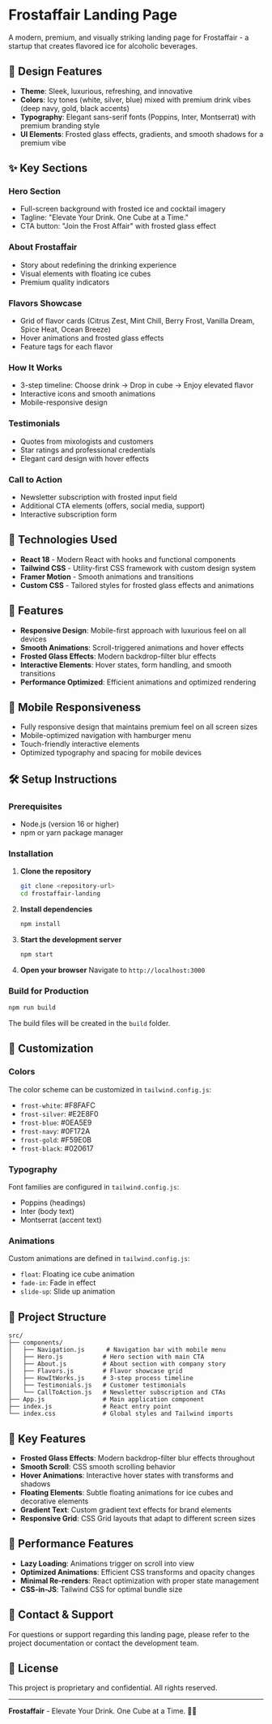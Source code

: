 # Frostaffair Landing Page

A modern, premium, and visually striking landing page for Frostaffair - a startup that creates flavored ice for alcoholic beverages.

## 🎨 Design Features

- **Theme**: Sleek, luxurious, refreshing, and innovative
- **Colors**: Icy tones (white, silver, blue) mixed with premium drink vibes (deep navy, gold, black accents)
- **Typography**: Elegant sans-serif fonts (Poppins, Inter, Montserrat) with premium branding style
- **UI Elements**: Frosted glass effects, gradients, and smooth shadows for a premium vibe

## ✨ Key Sections

### Hero Section
- Full-screen background with frosted ice and cocktail imagery
- Tagline: "Elevate Your Drink. One Cube at a Time."
- CTA button: "Join the Frost Affair" with frosted glass effect

### About Frostaffair
- Story about redefining the drinking experience
- Visual elements with floating ice cubes
- Premium quality indicators

### Flavors Showcase
- Grid of flavor cards (Citrus Zest, Mint Chill, Berry Frost, Vanilla Dream, Spice Heat, Ocean Breeze)
- Hover animations and frosted glass effects
- Feature tags for each flavor

### How It Works
- 3-step timeline: Choose drink → Drop in cube → Enjoy elevated flavor
- Interactive icons and smooth animations
- Mobile-responsive design

### Testimonials
- Quotes from mixologists and customers
- Star ratings and professional credentials
- Elegant card design with hover effects

### Call to Action
- Newsletter subscription with frosted input field
- Additional CTA elements (offers, social media, support)
- Interactive subscription form

## 🚀 Technologies Used

- **React 18** - Modern React with hooks and functional components
- **Tailwind CSS** - Utility-first CSS framework with custom design system
- **Framer Motion** - Smooth animations and transitions
- **Custom CSS** - Tailored styles for frosted glass effects and animations

## 🎯 Features

- **Responsive Design**: Mobile-first approach with luxurious feel on all devices
- **Smooth Animations**: Scroll-triggered animations and hover effects
- **Frosted Glass Effects**: Modern backdrop-filter blur effects
- **Interactive Elements**: Hover states, form handling, and smooth transitions
- **Performance Optimized**: Efficient animations and optimized rendering

## 📱 Mobile Responsiveness

- Fully responsive design that maintains premium feel on all screen sizes
- Mobile-optimized navigation with hamburger menu
- Touch-friendly interactive elements
- Optimized typography and spacing for mobile devices

## 🛠️ Setup Instructions

### Prerequisites
- Node.js (version 16 or higher)
- npm or yarn package manager

### Installation

1. **Clone the repository**
   ```bash
   git clone <repository-url>
   cd frostaffair-landing
   ```

2. **Install dependencies**
   ```bash
   npm install
   ```

3. **Start the development server**
   ```bash
   npm start
   ```

4. **Open your browser**
   Navigate to `http://localhost:3000`

### Build for Production

```bash
npm run build
```

The build files will be created in the `build` folder.

## 🎨 Customization

### Colors
The color scheme can be customized in `tailwind.config.js`:
- `frost-white`: #F8FAFC
- `frost-silver`: #E2E8F0
- `frost-blue`: #0EA5E9
- `frost-navy`: #0F172A
- `frost-gold`: #F59E0B
- `frost-black`: #020617

### Typography
Font families are configured in `tailwind.config.js`:
- Poppins (headings)
- Inter (body text)
- Montserrat (accent text)

### Animations
Custom animations are defined in `tailwind.config.js`:
- `float`: Floating ice cube animation
- `fade-in`: Fade in effect
- `slide-up`: Slide up animation

## 📁 Project Structure

```
src/
├── components/
│   ├── Navigation.js      # Navigation bar with mobile menu
│   ├── Hero.js           # Hero section with main CTA
│   ├── About.js          # About section with company story
│   ├── Flavors.js        # Flavor showcase grid
│   ├── HowItWorks.js     # 3-step process timeline
│   ├── Testimonials.js   # Customer testimonials
│   └── CallToAction.js   # Newsletter subscription and CTAs
├── App.js                # Main application component
├── index.js              # React entry point
└── index.css             # Global styles and Tailwind imports
```

## 🌟 Key Features

- **Frosted Glass Effects**: Modern backdrop-filter blur effects throughout
- **Smooth Scroll**: CSS smooth scrolling behavior
- **Hover Animations**: Interactive hover states with transforms and shadows
- **Floating Elements**: Subtle floating animations for ice cubes and decorative elements
- **Gradient Text**: Custom gradient text effects for brand elements
- **Responsive Grid**: CSS Grid layouts that adapt to different screen sizes

## 🚀 Performance Features

- **Lazy Loading**: Animations trigger on scroll into view
- **Optimized Animations**: Efficient CSS transforms and opacity changes
- **Minimal Re-renders**: React optimization with proper state management
- **CSS-in-JS**: Tailwind CSS for optimal bundle size

## 📧 Contact & Support

For questions or support regarding this landing page, please refer to the project documentation or contact the development team.

## 📄 License

This project is proprietary and confidential. All rights reserved.

---

**Frostaffair** - Elevate Your Drink. One Cube at a Time. 🧊✨ 